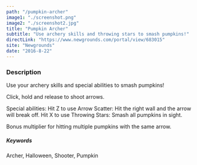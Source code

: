 ```yaml
---
path: "/pumpkin-archer"
image1: "./screenshot.png"
image2: "./screenshot2.jpg"
title: "Pumpkin Archer"
subtitle: "Use archery skills and throwing stars to smash pumpkins!"
directLink: "https://www.newgrounds.com/portal/view/683015"
site: "Newgrounds"
date: "2016-8-22"
---
```


### Description

Use your archery skills and special abilities to smash pumpkins!  

Click, hold and release to shoot arrows.  

Special abilities: Hit Z to use Arrow Scatter: Hit the right wall and the arrow will break off. Hit X to use Throwing Stars: Smash all pumpkins in sight.  

Bonus multiplier for hitting multiple pumpkins with the same arrow.

##### Keywords

Archer, Halloween, Shooter, Pumpkin
